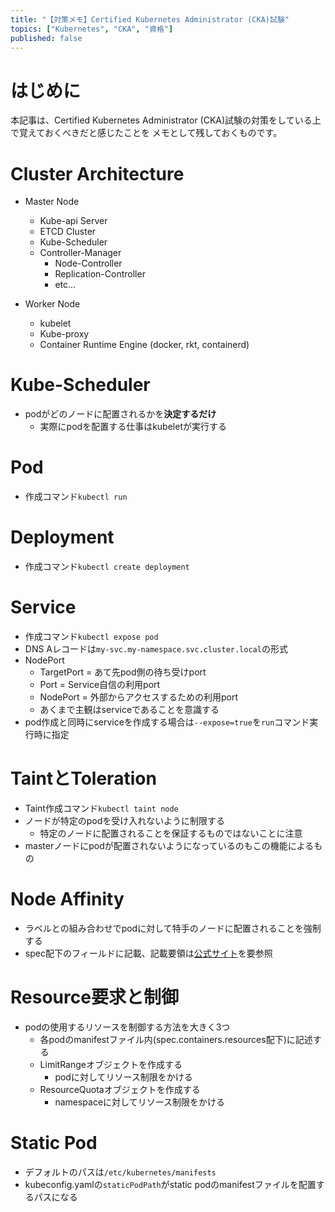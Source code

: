 ```yaml
---
title: "【対策メモ】Certified Kubernetes Administrator (CKA)試験"
topics: ["Kubernetes", "CKA", "資格"]
published: false
---
```


# はじめに

本記事は、Certified Kubernetes Administrator (CKA)試験の対策をしている上で覚えておくべきだと感じたことを
メモとして残しておくものです。

# Cluster Architecture

- Master Node
  - Kube-api Server
  - ETCD Cluster
  - Kube-Scheduler
  - Controller-Manager
    - Node-Controller
    - Replication-Controller
    - etc...

- Worker Node
  - kubelet
  - Kube-proxy
  - Container Runtime Engine (docker, rkt, containerd)

# Kube-Scheduler

- podがどのノードに配置されるかを**決定するだけ**
  - 実際にpodを配置する仕事はkubeletが実行する

# Pod

- 作成コマンド``kubectl run``

# Deployment

- 作成コマンド``kubectl create deployment``

# Service

- 作成コマンド``kubectl expose pod``
- DNS Aレコードは``my-svc.my-namespace.svc.cluster.local``の形式
- NodePort
  - TargetPort = あて先pod側の待ち受けport
  - Port = Service自信の利用port
  - NodePort = 外部からアクセスするための利用port
  - あくまで主観はserviceであることを意識する
- pod作成と同時にserviceを作成する場合は``--expose=true``を``run``コマンド実行時に指定

# TaintとToleration

- Taint作成コマンド``kubectl taint node``
- ノードが特定のpodを受け入れないように制限する
  - 特定のノードに配置されることを保証するものではないことに注意
- masterノードにpodが配置されないようになっているのもこの機能によるもの

# Node Affinity

- ラベルとの組み合わせでpodに対して特手のノードに配置されることを強制する
- spec配下のフィールドに記載、記載要領は[公式サイト](https://kubernetes.io/ja/docs/tasks/configure-pod-container/assign-pods-nodes-using-node-affinity/)を要参照

# Resource要求と制御

- podの使用するリソースを制御する方法を大きく3つ
  - 各podのmanifestファイル内(spec.containers.resources配下)に記述する
  - LimitRangeオブジェクトを作成する
    - podに対してリソース制限をかける
  - ResourceQuotaオブジェクトを作成する
    - namespaceに対してリソース制限をかける

# Static Pod

- デフォルトのパスは``/etc/kubernetes/manifests``
- kubeconfig.yamlの``staticPodPath``がstatic podのmanifestファイルを配置するパスになる


